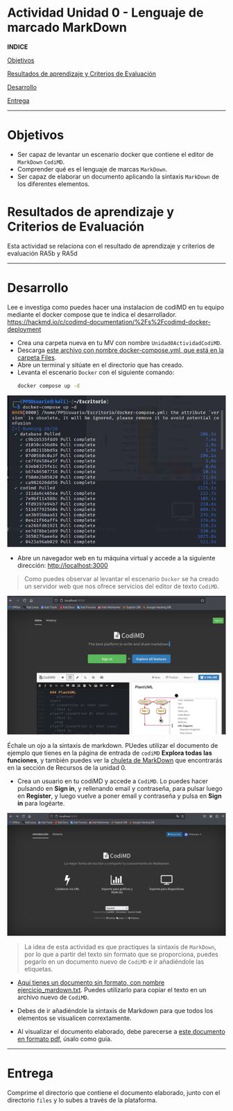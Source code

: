# Actividad Unidad 0 - Lenguaje de marcado MarkDown

**INDICE**

[Objetivos](#objetivos)

[Resultados de aprendizaje y Criterios de Evaluación](#resultados-de-aprendizaje-y-criterios-de-evaluación)

[Desarrollo](#desarrollo)

[Entrega](#entrega)

---

# Objetivos

- Ser capaz de levantar un escenario docker que contiene el editor de `MarkDown` `CodiMD`.   
- Comprender qué es el lenguaje de marcas `MarkDown`.  
- Ser capaz de elaborar un documento aplicando la sintaxis `MarkDown` de los diferentes elementos.  

# Resultados de aprendizaje y Criterios de Evaluación

Esta actividad se relaciona con el resultado de aprendizaje y criterios de evaluación RA5b y RA5d

---
# Desarrollo

Lee e investiga como puedes hacer una instalacion de codiMD en tu equipo mediante el docker compose que te indica el desarrollador.
https://hackmd.io/c/codimd-documentation/%2Fs%2Fcodimd-docker-deployment

- Crea una carpeta nueva en tu MV con nombre `Unidad0ActividadCodiMD`.
- Descarga [este archivo con nombre docker-compose.yml, que está en la carpeta Files](Files/docker-compose.yml).
- Abre un terminal y sitúate en el directorio que has creado.
- Levanta el escenario `Docker` con  el siguiente comando:
    ```bash
    docker compose up -d
    ```

![](images/MD1.png)

- Abre un navegador web en tu máquina virtual y accede a la siguiente dirección: <http://localhost:3000>

> Como puedes observar al levantar el escenario `Docker` se ha creado un servidor web  que nos ofrece servicios del editor de texto `CodiMD`.

![](images/MD2.png)

Échale un ojo a la sintaxis de markdown. PUedes utilizar el documento de ejemplo que tienes en la página de entrada de `codiMD` **Explora todas las funciones**, y también puedes ver la [chuleta de MarkDown](ContenidosTeoricos/Markdown-Cheatsheet2.pdf) que encontrarás en la sección de Recursos de la unidad 0.

- Crea un usuario en tu codiMD y accede a `CodiMD`. Lo puedes hacer pulsando en **Sign in**, y rellenando email y contraseña, para pulsar luego en **Register**, y luego vuelve a poner email y contraseña y pulsa en **Sign in** para logéarte.

![](images/MD3.png)

> La idea de esta actividad es que practiques la sintaxis de `MarkDown`, por lo que a partir del texto sin formato que se proporciona, puedes pegarlo en un documento nuevo de `CodiMD` e ir añadiéndole las etiquetas.

- [Aquí tienes un documento sin formato, con nombre ejercicio_mardown.txt](Unidad0-Herramientas/Actividad-MarkDown/Files/ejercicio_markdown.txt). Puedes utilizarlo para copiar el texto en un archivo nuevo de `CodiMD`.  

- Debes de ir añadiéndole la sintaxis de Markdown para que todos los elementos se visualicen corrextamente.

- Al visualizar el documento elaborado, debe parecerse a [este documento en formato pdf](Actividad-MarkDown/Files/ejercicio_markdown_pdf.pdf), úsalo como guía.  


---
# Entrega

Comprime el directorio que contiene el documento elaborado, junto con el directorio `files` y lo subes a través de la plataforma.


